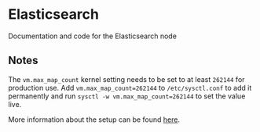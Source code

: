 # Elasticsearch

Documentation and code for the Elasticsearch node


## Notes

The `vm.max_map_count` kernel setting needs to be set to at least `262144` for production use. Add `vm.max_map_count=262144` to `/etc/sysctl.conf` to add it permanently and run `sysctl -w vm.max_map_count=262144` to set the value live.

More information about the setup can be found [here](https://www.elastic.co/guide/en/elasticsearch/reference/current/docker.html).
